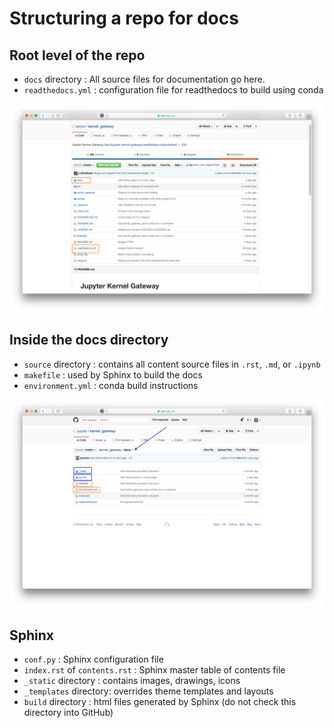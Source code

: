 # Structuring a repo for docs


## Root level of the repo

- ``docs`` directory : All source files for documentation go here.
- ``readthedocs.yml`` : configuration file for readthedocs to build using
  conda

![The root level of the jupyter kernel_gateway repo. There are orange boxes surrounding two elements in the directory structure: the docs folder and the readthedocs.yml file. The docs folder is the first element in the directory. The readthedocs.yml file is the 12th item in the directory.](static/repo-root.png "Screenshot of GitHub repo root")

## Inside the docs directory

- ``source`` directory : contains all content source files in ``.rst``,
  ``.md``, or ``.ipynb``
- ``makefile`` : used by Sphinx to build the docs
- ``environment.yml`` : conda build instructions

![the docs directory in the jupyter kernel_gateway repo ( path: jupyter/kernel_gateway/docs). The first two elements in the directory are folders that have blue boxes surrounding them: `_static` and `source`.  The third and forth elements in the directory are files with orange boxes surrounding them: `Makefile` and `environment.yml`. There are two more files in the directory, which have no visual emphasis.](static/docs-directory.png "Screenshot of docs directory")


## Sphinx

- ``conf.py`` : Sphinx configuration file
- ``index.rst`` of ``contents.rst`` : Sphinx master table of contents file
- ``_static`` directory : contains images, drawings, icons
- ``_templates`` directory: overrides theme templates and layouts
- ``build`` directory : html files generated by Sphinx (do not check this
  directory into GitHub)